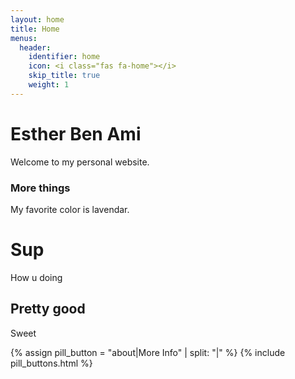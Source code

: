 ```yaml
---
layout: home
title: Home
menus:
  header:
    identifier: home
    icon: <i class="fas fa-home"></i>
    skip_title: true
    weight: 1
---
```

# Esther Ben Ami
Welcome to my personal website.

### More things
My favorite color is lavendar.

# Sup
How u doing


## Pretty good
Sweet

{% assign pill_button = "about|More Info" | split: "|" %}
{% include pill_buttons.html %}
